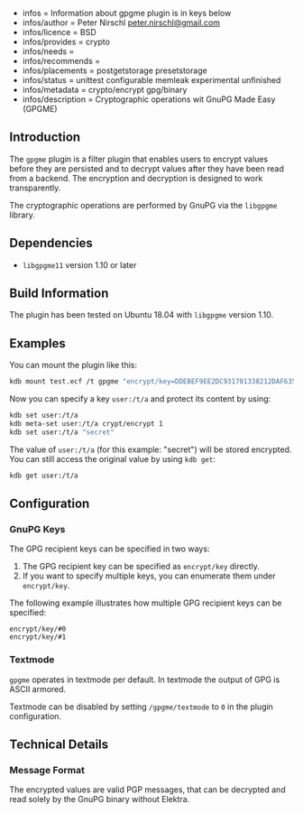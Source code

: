 - infos = Information about gpgme plugin is in keys below
- infos/author = Peter Nirschl <peter.nirschl@gmail.com>
- infos/licence = BSD
- infos/provides = crypto
- infos/needs =
- infos/recommends =
- infos/placements = postgetstorage presetstorage
- infos/status = unittest configurable memleak experimental unfinished
- infos/metadata = crypto/encrypt gpg/binary
- infos/description = Cryptographic operations wit GnuPG Made Easy (GPGME)

## Introduction

The `gpgme` plugin is a filter plugin that enables users to encrypt values before they are
persisted and to decrypt values after they have been read from a backend.
The encryption and decryption is designed to work transparently.

The cryptographic operations are performed by GnuPG via the `libgpgme` library.

## Dependencies

- `libgpgme11` version 1.10 or later

## Build Information

The plugin has been tested on Ubuntu 18.04 with `libgpgme` version 1.10.

## Examples

You can mount the plugin like this:

```sh
kdb mount test.ecf /t gpgme "encrypt/key=DDEBEF9EE2DC931701338212DAF635B17F230E8D"
```

Now you can specify a key `user:/t/a` and protect its content by using:

```sh
kdb set user:/t/a
kdb meta-set user:/t/a crypt/encrypt 1
kdb set user:/t/a "secret"
```

The value of `user:/t/a` (for this example: "secret") will be stored encrypted.
You can still access the original value by using `kdb get`:

```sh
kdb get user:/t/a
```

## Configuration

### GnuPG Keys

The GPG recipient keys can be specified in two ways:

1. The GPG recipient key can be specified as `encrypt/key` directly.
2. If you want to specify multiple keys, you can enumerate them under `encrypt/key`.

The following example illustrates how multiple GPG recipient keys can be specified:

```
encrypt/key/#0
encrypt/key/#1
```

### Textmode

`gpgme` operates in textmode per default. In textmode the output of GPG is ASCII armored.

Textmode can be disabled by setting `/gpgme/textmode` to `0` in the plugin configuration.

## Technical Details

### Message Format

The encrypted values are valid PGP messages, that can be decrypted and read solely by the GnuPG binary without Elektra.
